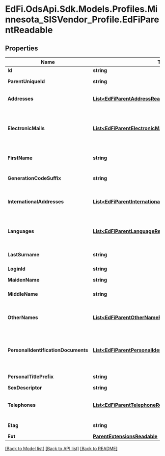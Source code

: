 # EdFi.OdsApi.Sdk.Models.Profiles.Minnesota_SISVendor_Profile.EdFiParentReadable
## Properties

Name | Type | Description | Notes
------------ | ------------- | ------------- | -------------
**Id** | **string** |  | 
**ParentUniqueId** | **string** | A unique alphanumeric code assigned to a parent. | 
**Addresses** | [**List&lt;EdFiParentAddressReadable&gt;**](EdFiParentAddressReadable.md) | An unordered collection of parentAddresses. Parent&#39;s address, if different from the student address. | [optional] 
**ElectronicMails** | [**List&lt;EdFiParentElectronicMailReadable&gt;**](EdFiParentElectronicMailReadable.md) | An unordered collection of parentElectronicMails. The numbers, letters, and symbols used to identify an electronic mail (e-mail) user within the network to which the individual or organization belongs. | [optional] 
**FirstName** | **string** | A name given to an individual at birth, baptism, or during another naming ceremony, or through legal change. | 
**GenerationCodeSuffix** | **string** | An appendage, if any, used to denote an individual&#39;s generation in his family (e.g., Jr., Sr., III). | [optional] 
**InternationalAddresses** | [**List&lt;EdFiParentInternationalAddressReadable&gt;**](EdFiParentInternationalAddressReadable.md) | An unordered collection of parentInternationalAddresses. The set of elements that describes an international address. | [optional] 
**Languages** | [**List&lt;EdFiParentLanguageReadable&gt;**](EdFiParentLanguageReadable.md) | An unordered collection of parentLanguages. The language(s) the individual uses to communicate. It is strongly recommended that entries use only ISO 639-2 language codes. | [optional] 
**LastSurname** | **string** | The name borne in common by members of a family. | 
**LoginId** | **string** | The login ID for the user; used for security access control interface. | [optional] 
**MaidenName** | **string** | The person&#39;s maiden name. | [optional] 
**MiddleName** | **string** | A secondary name given to an individual at birth, baptism, or during another naming ceremony. | [optional] 
**OtherNames** | [**List&lt;EdFiParentOtherNameReadable&gt;**](EdFiParentOtherNameReadable.md) | An unordered collection of parentOtherNames. Other names (e.g., alias, nickname, previous legal name) associated with a person. | [optional] 
**PersonalIdentificationDocuments** | [**List&lt;EdFiParentPersonalIdentificationDocumentReadable&gt;**](EdFiParentPersonalIdentificationDocumentReadable.md) | An unordered collection of parentPersonalIdentificationDocuments. The documents presented as evident to verify one&#39;s personal identity; for example: drivers license, passport, birth certificate, etc. | [optional] 
**PersonalTitlePrefix** | **string** | A prefix used to denote the title, degree, position, or seniority of the person. | [optional] 
**SexDescriptor** | **string** | A person&#39;s gender. | [optional] 
**Telephones** | [**List&lt;EdFiParentTelephoneReadable&gt;**](EdFiParentTelephoneReadable.md) | An unordered collection of parentTelephones. The 10-digit telephone number, including the area code, for the person. | [optional] 
**Etag** | **string** | A unique system-generated value that identifies the version of the resource. | [optional] 
**Ext** | [**ParentExtensionsReadable**](ParentExtensionsReadable.md) |  | [optional] 

[[Back to Model list]](../README.md#documentation-for-models) [[Back to API list]](../README.md#documentation-for-api-endpoints) [[Back to README]](../README.md)

